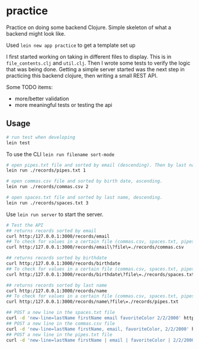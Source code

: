 # practice

Practice on doing some backend Clojure. Simple skeleton of what a backend might look like.

Used `lein new app practice` to get a template set up

I first started working on taking in different files to display. This is in `file_contents.clj` and `util.clj`.
Then I wrote some tests to verify the logic that was being done.
Getting a simple server started was the next step in practicing this backend clojure, then writing a small REST API.

Some TODO items:
- more/better validation
- more meaningful tests or testing the api


## Usage

```sh
# run test when developing
lein test
```

To use the CLI `lein run filename sort-mode`

```sh
# open pipes.txt file and sorted by email (descending). Then by last name ascending.
lein run ./records/pipes.txt 1

# open commas.csv file and sorted by birth date, ascending.
lein run ./records/commas.csv 2

# open spaces.txt file and sorted by last name, descending.
lein run ./records/spaces.txt 3
```


Use `lein run server` to start the server.

```sh
# Test the API
## returns records sorted by email
curl http:/127.0.0.1:3000/records/email
## To check for values in a certain file (commas.csv, spaces.txt, pipes.txt)
curl http:/127.0.0.1:3000/records/email\?file\=./records/commas.csv

## returns records sorted by birthdate
curl http:/127.0.0.1:3000/records/birthdate
## To check for values in a certain file (commas.csv, spaces.txt, pipes.txt)
curl http:/127.0.0.1:3000/records/birthdate\?file\=./records/spaces.txt

## returns records sorted by last name
curl http:/127.0.0.1:3000/records/name
## To check for values in a certain file (commas.csv, spaces.txt, pipes.txt)
curl http:/127.0.0.1:3000/records/name\?file\=./records/pipes.txt

## POST a new line in the spaces.txt file
curl -d 'new-line=lastName firstName email favoriteColor 2/2/2000' http:/127.0.0.1:3000/records
## POST a new line in the commas.csv file
curl -d 'new-line=lastName firstName, email, favoriteColor, 2/2/2000' http:/127.0.0.1:3000/records
## POST a new line in the pipes.txt file
curl -d 'new-line=lastName firstName | email | favoriteColor | 2/2/2000' http:/127.0.0.1:3000/records
```
